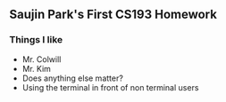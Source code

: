 
## Saujin Park's First CS193 Homework ##
### Things I like ### 
- Mr. Colwill 
- Mr. Kim 
- Does anything else matter?
- Using the terminal in front of non terminal users

